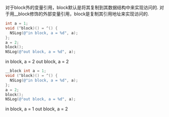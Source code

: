 对于block外的变量引用，block默认是将其复制到其数据结构中来实现访问的.
对于用__block修饰的外部变量引用，block是复制其引用地址来实现访问的.

```objective-c
int a = 1;
void (^block)() = ^() {
  NSLog(@"in block, a = %d", a);
};
a = 2;
block();
NSLog(@"out block, a = %d", a);
```
in block, a = 2
out block, a = 2

```objective-c
__block int a = 1;
void (^block)() = ^() {
  NSLog(@"in block, a = %d", a);
};
a = 2;
block();
NSLog(@"out block, a = %d", a);
```
in block, a = 1
out block, a = 2
